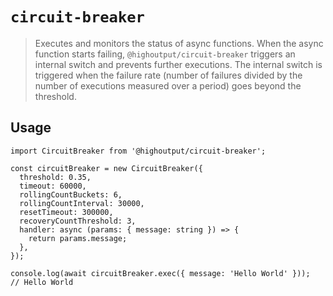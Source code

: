 # `circuit-breaker`

> Executes and monitors the status of async functions. When the async function starts failing, `@highoutput/circuit-breaker` triggers an internal switch and prevents further executions. The internal switch is triggered when the failure rate (number of failures divided by the number of executions measured over a period) goes beyond the threshold.

## Usage

```
import CircuitBreaker from '@highoutput/circuit-breaker';

const circuitBreaker = new CircuitBreaker({
  threshold: 0.35,
  timeout: 60000,
  rollingCountBuckets: 6,
  rollingCountInterval: 30000,
  resetTimeout: 300000,
  recoveryCountThreshold: 3,
  handler: async (params: { message: string }) => {
    return params.message;
  },
});

console.log(await circuitBreaker.exec({ message: 'Hello World' }));
// Hello World
```
